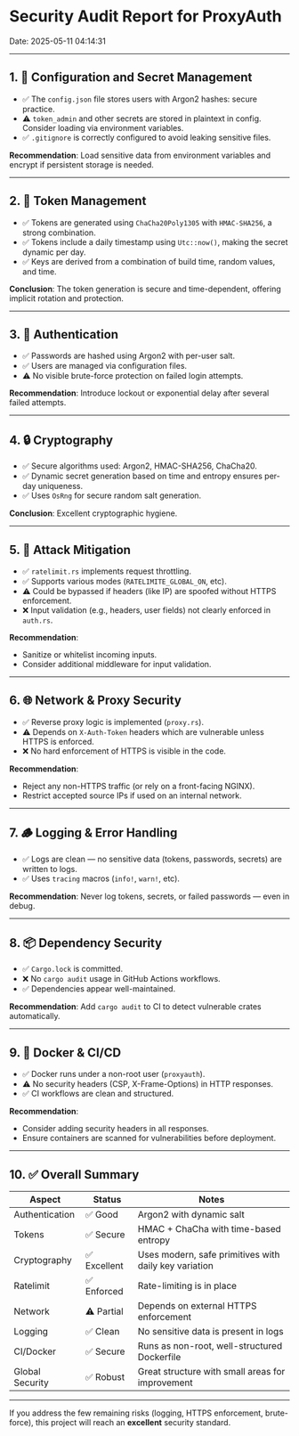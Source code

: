 # Security Audit Report for ProxyAuth
Date: 2025-05-11 04:14:31

---

## 1. 🔧 Configuration and Secret Management

- ✅ The `config.json` file stores users with Argon2 hashes: secure practice.
- ⚠️ `token_admin` and other secrets are stored in plaintext in config. Consider loading via environment variables.
- ✅ `.gitignore` is correctly configured to avoid leaking sensitive files.

**Recommendation**: Load sensitive data from environment variables and encrypt if persistent storage is needed.

---

## 2. 🔐 Token Management

- ✅ Tokens are generated using `ChaCha20Poly1305` with `HMAC-SHA256`, a strong combination.
- ✅ Tokens include a daily timestamp using `Utc::now()`, making the secret dynamic per day.
- ✅ Keys are derived from a combination of build time, random values, and time.

**Conclusion**: The token generation is secure and time-dependent, offering implicit rotation and protection.

---

## 3. 👤 Authentication

- ✅ Passwords are hashed using Argon2 with per-user salt.
- ✅ Users are managed via configuration files.
- ⚠️ No visible brute-force protection on failed login attempts.

**Recommendation**: Introduce lockout or exponential delay after several failed attempts.

---

## 4. 🔒 Cryptography

- ✅ Secure algorithms used: Argon2, HMAC-SHA256, ChaCha20.
- ✅ Dynamic secret generation based on time and entropy ensures per-day uniqueness.
- ✅ Uses `OsRng` for secure random salt generation.

**Conclusion**: Excellent cryptographic hygiene.

---

## 5. 🚫 Attack Mitigation

- ✅ `ratelimit.rs` implements request throttling.
- ✅ Supports various modes (`RATELIMITE_GLOBAL_ON`, etc).
- ⚠️ Could be bypassed if headers (like IP) are spoofed without HTTPS enforcement.
- ❌ Input validation (e.g., headers, user fields) not clearly enforced in `auth.rs`.

**Recommendation**: 
- Sanitize or whitelist incoming inputs.
- Consider additional middleware for input validation.

---

## 6. 🌐 Network & Proxy Security

- ✅ Reverse proxy logic is implemented (`proxy.rs`).
- ⚠️ Depends on `X-Auth-Token` headers which are vulnerable unless HTTPS is enforced.
- ❌ No hard enforcement of HTTPS is visible in the code.

**Recommendation**:
- Reject any non-HTTPS traffic (or rely on a front-facing NGINX).
- Restrict accepted source IPs if used on an internal network.

---

## 7. 🪵 Logging & Error Handling

- ✅ Logs are clean — no sensitive data (tokens, passwords, secrets) are written to logs.
- ✅ Uses `tracing` macros (`info!`, `warn!`, etc).

**Recommendation**: Never log tokens, secrets, or failed passwords — even in debug.

---

## 8. 📦 Dependency Security

- ✅ `Cargo.lock` is committed.
- ❌ No `cargo audit` usage in GitHub Actions workflows.
- ✅ Dependencies appear well-maintained.

**Recommendation**: Add `cargo audit` to CI to detect vulnerable crates automatically.

---

## 9. 🐳 Docker & CI/CD

- ✅ Docker runs under a non-root user (`proxyauth`).
- ⚠️ No security headers (CSP, X-Frame-Options) in HTTP responses.
- ✅ CI workflows are clean and structured.

**Recommendation**:
- Consider adding security headers in all responses.
- Ensure containers are scanned for vulnerabilities before deployment.

---

## 10. ✅ Overall Summary

| Aspect              | Status     | Notes                                                       |
|---------------------|------------|-------------------------------------------------------------|
| Authentication      | ✅ Good     | Argon2 with dynamic salt                                    |
| Tokens              | ✅ Secure   | HMAC + ChaCha with time-based entropy                       |
| Cryptography        | ✅ Excellent| Uses modern, safe primitives with daily key variation       |
| Ratelimit           | ✅ Enforced | Rate-limiting is in place                                   |
| Network             | ⚠️ Partial | Depends on external HTTPS enforcement                       |
| Logging             | ✅ Clean    | No sensitive data is present in logs                        |
| CI/Docker           | ✅ Secure   | Runs as non-root, well-structured Dockerfile                |
| Global Security     | ✅ Robust   | Great structure with small areas for improvement            |

---

If you address the few remaining risks (logging, HTTPS enforcement, brute-force), this project will reach an **excellent** security standard.
